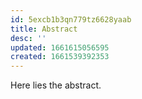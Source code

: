 ```yaml
---
id: 5excb1b3qn779tz6628yaab
title: Abstract
desc: ''
updated: 1661615056595
created: 1661539392353
---
```

Here lies the abstract.
